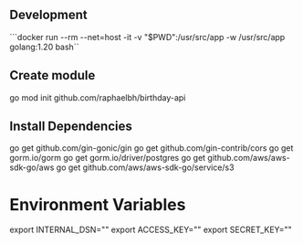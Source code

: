 ## Development
```docker run --rm --net=host -it -v "$PWD":/usr/src/app -w /usr/src/app golang:1.20 bash``

## Create module
go mod init github.com/raphaelbh/birthday-api

## Install Dependencies
go get github.com/gin-gonic/gin
go get github.com/gin-contrib/cors
go get gorm.io/gorm
go get gorm.io/driver/postgres
go get github.com/aws/aws-sdk-go/aws
go get github.com/aws/aws-sdk-go/service/s3

# Environment Variables
export INTERNAL_DSN=""
export ACCESS_KEY=""
export SECRET_KEY=""
